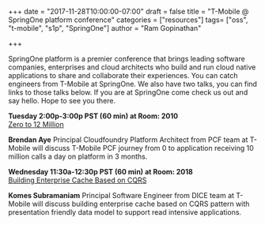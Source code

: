 +++
date = "2017-11-28T10:00:00-07:00"
draft = false
title = "T-Mobile @ SpringOne platform conference"
categories = ["resources"]
tags= ["oss", "t-mobile", "s1p", "SpringOne"]
author = "Ram Gopinathan"

+++

SpringOne platform is a premier conference that brings leading software companies, enterprises and cloud architects who build and run cloud native applications to share and collaborate their experiences. 
You can catch engineers from T-Mobile at SpringOne. We also have two talks, you can find links to those talks below. If you are at SpringOne come check us out and say hello. Hope to see you there.

**Tuesday 2:00p-3:00p PST (60 min) at Room: 2010**   
[Zero to 12 Million](http://springoneplatform.io/sessions/zero-to-12-million)

**Brendan Aye** Principal Cloudfoundry Platform Architect from PCF team at T-Mobile will discuss T-Mobile PCF journey from 0 to application receiving 10 million calls a day on platform in 3 months. 

**Wednesday 11:30a-12:30p PST (60 min) at Room: 2018**   
[Building Enterprise Cache Based on CQRS](http://springoneplatform.io/sessions/building-enterprise-cache-based-on-cqrs)

**Komes Subramaniam** Principal Software Engineer from DICE team at T-Mobile will discuss building enterprise cache based on CQRS pattern with presentation friendly data model 
to support read intensive applications.

